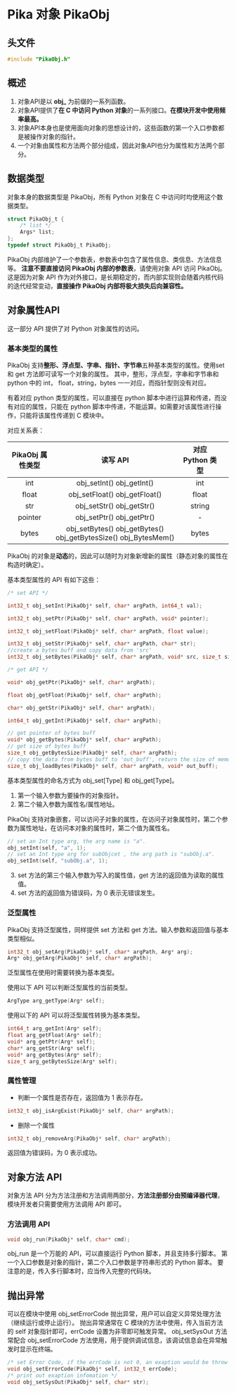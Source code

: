 # Pika 对象 PikaObj
## 头文件
```c
#include "PikaObj.h"
```
## 概述

1. 对象API是以 **obj_** 为前缀的一系列函数。
1. 对象API提供了**在 C 中访问 Python 对象**的一系列接口。**在模块开发中使用频率最高。**
1. 对象API本身也是使用面向对象的思想设计的，这些函数的第一个入口参数都是被操作对象的指针。
1. 一个对象由属性和方法两个部分组成，因此对象API也分为属性和方法两个部分。
## 数据类型
对象本身的数据类型是 PikaObj，所有 Python 对象在 C 中访问时均使用这个数据类型。
```c
struct PikaObj_t {
    /* list */
    Args* list;
};
typedef struct PikaObj_t PikaObj;
```
PikaObj 内部维护了一个参数表，参数表中包含了属性信息、类信息、方法信息等。
**注意不要直接访问 PikaObj 内部的参数表**，请使用对象 API 访问 PikaObj。这是因为对象 API 作为对外接口，是长期稳定的，而内部实现则会随着内核代码的迭代经常变动，**直接操作 PikaObj 内部将极大损失后向兼容性。**

## 对象属性API
这一部分 API 提供了对 Python 对象属性的访问。
### 基本类型的属性
PikaObj 支持**整形、浮点型、字串、指针、字节串**五种基本类型的属性。使用set 和 get 方法即可读写一个对象的属性。
其中，整形，浮点型，字串和字节串和 python 中的 int， float，string，bytes 一一对应，而指针型则没有对应。

有着对应 python 类型的属性，可以直接在 python 脚本中进行运算和传递，而没有对应的属性，只能在 python 脚本中传递，不能运算。如需要对该属性进行操作，只能将该属性传递到 C 模块中。

对应关系表：

| PikaObj 属性类型 |                           读写 API                           | 对应 Python 类型 |      |
| :--------------: | :----------------------------------------------------------: | :--------------: | ---- |
|       int        |                  obj_setInt() obj_getInt()                   |       int        |      |
|      float       |                obj_setFloat() obj_getFloat()                 |      float       |      |
|       str        |                  obj_setStr() obj_getStr()                   |      string      |      |
|     pointer      |                  obj_setPtr() obj_getPtr()                   |        -         |      |
|      bytes       | obj_setBytes() obj_getBytes() obj_getBytesSize() obj_BytesMem() |      bytes       |      |

PikaObj 的对象是**动态**的，因此可以随时为对象新增新的属性（静态对象的属性在构造时确定）。

基本类型属性的 API 有如下这些：
```c
/* set API */

int32_t obj_setInt(PikaObj* self, char* argPath, int64_t val);

int32_t obj_setPtr(PikaObj* self, char* argPath, void* pointer);

int32_t obj_setFloat(PikaObj* self, char* argPath, float value);

int32_t obj_setStr(PikaObj* self, char* argPath, char* str);
//create a bytes buff and copy data from 'src'
int32_t obj_setBytes(PikaObj* self, char* argPath, void* src, size_t size);

/* get API */

void* obj_getPtr(PikaObj* self, char* argPath);

float obj_getFloat(PikaObj* self, char* argPath);

char* obj_getStr(PikaObj* self, char* argPath);

int64_t obj_getInt(PikaObj* self, char* argPath);

// get pointer of bytes buff
void* obj_getBytes(PikaObj* self, char* argPath); 
// get size of bytes buff
size_t obj_getBytesSize(PikaObj* self, char* argPath); 
// copy the data from bytes buff to 'out_buff', return the size of memory buff
size_t obj_loadBytes(PikaObj* self, char* argPath, void* out_buff);
```
基本类型属性的命名方式为 obj_set[Type] 和 obj_get[Type]。


1. 第一个输入参数为要操作的对象指针。
1. 第二个输入参数为属性名/属性地址。

PikaObj 支持对象嵌套，可以访问子对象的属性，在访问子对象属性时，第二个参数为属性地址，在访问本对象的属性时，第二个值为属性名。
```c
// set an Int type arg, the arg name is "a".
obj_setInt(self, "a", 1);
// set an Int type arg for subObjcet , the arg path is "subObj.a".
obj_setInt(self, "subObj.a", 1);
```

3. set 方法的第三个输入参数为写入的属性值，get 方法的返回值为读取的属性值。
3. set 方法的返回值为错误码，为 0 表示无错误发生。
### 泛型属性
PikaObj 支持泛型属性，同样提供 set 方法和 get 方法。输入参数和返回值与基本类型相似。
```c
int32_t obj_setArg(PikaObj* self, char* argPath, Arg* arg);
Arg* obj_getArg(PikaObj* self, char* argPath);
```
泛型属性在使用时需要转换为基本类型。

使用以下 API 可以判断泛型属性的当前类型。
```c
ArgType arg_getType(Arg* self);
```
使用以下的 API 可以将泛型属性转换为基本类型。
```c
int64_t arg_getInt(Arg* self);
float arg_getFloat(Arg* self);
void* arg_getPtr(Arg* self);
char* arg_getStr(Arg* self);
void* arg_getBytes(Arg* self);
size_t arg_getBytesSize(Arg* self);
```
### 属性管理

- 判断一个属性是否存在，返回值为 1 表示存在。
```c
int32_t obj_isArgExist(PikaObj* self, char* argPath);
```

- 删除一个属性
```c
int32_t obj_removeArg(PikaObj* self, char* argPath);
```
返回值为错误码，为 0 表示成功。
## 对象方法 API
对象方法 API 分为方法注册和方法调用两部分，**方法注册部分由预编译器代理**，模块开发者只需要使用方法调用 API 即可。
### 方法调用 API
```c
void obj_run(PikaObj* self, char* cmd);
```
obj_run 是一个万能的 API，可以直接运行 Python 脚本，并且支持多行脚本。
第一个入口参数是对象的指针，第二个入口参数是字符串形式的 Python 脚本。
要注意的是，传入多行脚本时，应当传入完整的代码块。

## 抛出异常
可以在模块中使用 obj_setErrorCode 抛出异常，用户可以自定义异常处理方法（继续运行或停止运行）。
抛出异常通常在 C 模块的方法中使用，传入当前方法的 self 对象指针即可，errCode 设置为非零即可触发异常。
obj_setSysOut 方法常配合 obj_setErrorCode 方法使用，用于提供调试信息，该调试信息会在异常触发时显示在终端。

```c
/* set Error Code, if the errCode is not 0, an exaption would be throw out */
void obj_setErrorCode(PikaObj* self, int32_t errCode);
/* print out exaption infomation */
void obj_setSysOut(PikaObj* self, char* str);
```
